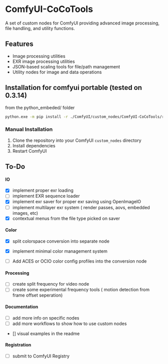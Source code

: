 # ComfyUI-CoCoTools

A set of custom nodes for ComfyUI providing advanced image processing, file handling, and utility functions.

## Features
- Image processing utilities
- EXR image processing utilities
- JSON-based scaling tools for file/path management
- Utility nodes for image and data operations


## Installation for comfyui portable (tested on 0.3.14)

from the python_embeded/ folder

```bash
python.exe -m pip install -r ./ComfyUI/custom_nodes/ComfyUI-CoCoTools/requirements.txt
```

### Manual Installation
1. Clone the repository into your ComfyUI `custom_nodes` directory
2. Install dependencies
3. Restart ComfyUI




## To-Do
#### IO
- [x] implement proper exr loading
- [ ] implement EXR sequence loader
- [x] implement exr saver for proper exr saving using OpenImageIO
- [ ] implement multilayer exr system ( render passes, aovs, embedded images, etc)
- [x] contextual menus from the file type picked on saver

#### Color
- [x] split colorspace conversion into separate node
- [x] implement minimal color management system
- [ ] Add ACES or OCIO color config profiles into the conversion node


#### Processing
- [ ] create split frequency for video node
- [ ] create some experimental frequency tools ( motion detection from frame offset seperation)

#### Documentation
- [ ] add more info on specific nodes
- [ ] add more workflows to show how to use custom nodes
- [] visual examples in the readme

#### Registration
- [ ] submit to ComfyUI Registry